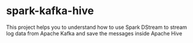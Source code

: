 # spark-kafka-hive
This project helps you to understand how to use Spark DStream to stream log data from Apache Kafka and save the messages inside Apache Hive 

